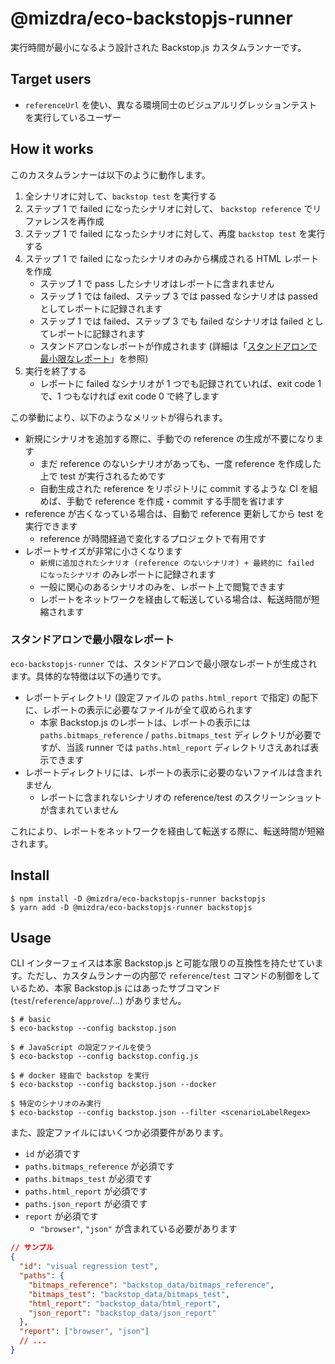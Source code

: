 # @mizdra/eco-backstopjs-runner

実行時間が最小になるよう設計された Backstop.js カスタムランナーです。

## Target users

- `referenceUrl` を使い、異なる環境同士のビジュアルリグレッションテストを実行しているユーザー

## How it works

このカスタムランナーは以下のように動作します。

1. 全シナリオに対して、`backstop test` を実行する
2. ステップ 1 で failed になったシナリオに対して、 `backstop reference` でリファレンスを再作成
3. ステップ 1 で failed になったシナリオに対して、再度 `backstop test` を実行する
4. ステップ 1 で failed になったシナリオのみから構成される HTML レポートを作成
   - ステップ 1 で pass したシナリオはレポートに含まれません
   - ステップ 1 では failed、ステップ 3 では passed なシナリオは passed としてレポートに記録されます
   - ステップ 1 では failed、ステップ 3 でも failed なシナリオは failed としてレポートに記録されます
   - スタンドアロンなレポートが作成されます (詳細は「[スタンドアロンで最小限なレポート](#スタンドアロンで最小限なレポート)」を参照)
5. 実行を終了する
   - レポートに failed なシナリオが 1 つでも記録されていれば、exit code 1 で、1 つもなければ exit code 0 で終了します

この挙動により、以下のようなメリットが得られます。

- 新規にシナリオを追加する際に、手動での reference の生成が不要になります
  - まだ reference のないシナリオがあっても、一度 reference を作成した上で test が実行されるためです
  - 自動生成された reference をリポジトリに commit するような CI を組めば、手動で reference を作成・commit する手間を省けます
- reference が古くなっている場合は、自動で reference 更新してから test を実行できます
  - reference が時間経過で変化するプロジェクトで有用です
- レポートサイズが非常に小さくなります
  - `新規に追加されたシナリオ (reference のないシナリオ) + 最終的に failed になったシナリオ` のみレポートに記録されます
  - 一般に関心のあるシナリオのみを、レポート上で閲覧できます
  - レポートをネットワークを経由して転送している場合は、転送時間が短縮されます

### スタンドアロンで最小限なレポート

`eco-backstopjs-runner` では、スタンドアロンで最小限なレポートが生成されます。具体的な特徴は以下の通りです。

- レポートディレクトリ (設定ファイルの `paths.html_report` で指定) の配下に、レポートの表示に必要なファイルが全て収められます
  - 本家 Backstop.js のレポートは、レポートの表示には `paths.bitmaps_reference` / `paths.bitmaps_test` ディレクトリが必要ですが、当該 runner では `paths.html_report` ディレクトリさえあれば表示できます
- レポートディレクトリには、レポートの表示に必要のないファイルは含まれません
  - レポートに含まれないシナリオの reference/test のスクリーンショットが含まれていません

これにより、レポートをネットワークを経由して転送する際に、転送時間が短縮されます。

## Install

```console
$ npm install -D @mizdra/eco-backstopjs-runner backstopjs
$ yarn add -D @mizdra/eco-backstopjs-runner backstopjs
```

## Usage

CLI インターフェイスは本家 Backstop.js と可能な限りの互換性を持たせています。ただし、カスタムランナーの内部で `reference`/`test` コマンドの制御をしているため、本家 Backstop.js にはあったサブコマンド (`test`/`reference`/`approve`/...) がありません。

```console
$ # basic
$ eco-backstop --config backstop.json

$ # JavaScript の設定ファイルを使う
$ eco-backstop --config backstop.config.js

$ # docker 経由で backstop を実行
$ eco-backstop --config backstop.json --docker

$ 特定のシナリオのみ実行
$ eco-backstop --config backstop.json --filter <scenarioLabelRegex>
```

また、設定ファイルにはいくつか必須要件があります。

- `id` が必須です
- `paths.bitmaps_reference` が必須です
- `paths.bitmaps_test` が必須です
- `paths.html_report` が必須です
- `paths.json_report` が必須です
- `report` が必須です
  - `"browser"`, `"json"` が含まれている必要があります

```json
// サンプル
{
  "id": "visual regression test",
  "paths": {
    "bitmaps_reference": "backstop_data/bitmaps_reference",
    "bitmaps_test": "backstop_data/bitmaps_test",
    "html_report": "backstop_data/html_report",
    "json_report": "backstop_data/json_report"
  },
  "report": ["browser", "json"]
  // ...
}
```
